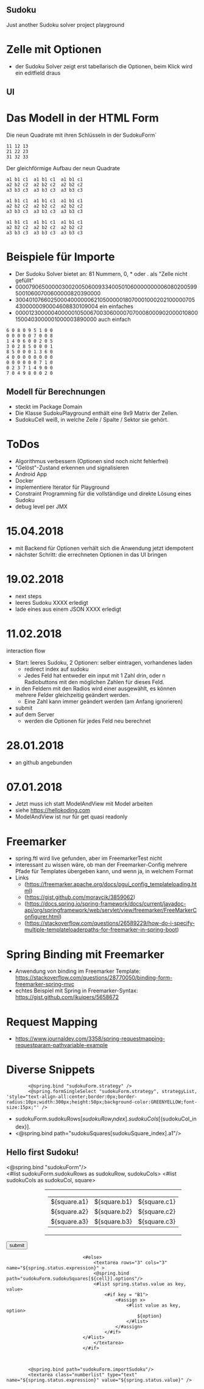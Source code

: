 ## Sudoku
Just another Sudoku solver project playground

# Zelle mit Optionen
- der Sudoku Solver zeigt erst tabellarisch die Optionen, beim Klick wird ein editfield draus

## UI

# Das Modell in der HTML Form
Die neun Quadrate mit ihren Schlüsseln in der SudokuForm`

````
11 12 13
21 22 23
31 32 33
````

Der gleichförmige Aufbau der neun Quadrate

````
a1 b1 c1  a1 b1 c1  a1 b1 c1
a2 b2 c2  a2 b2 c2  a2 b2 c2
a3 b3 c3  a3 b3 c3  a3 b3 c3

a1 b1 c1  a1 b1 c1  a1 b1 c1
a2 b2 c2  a2 b2 c2  a2 b2 c2
a3 b3 c3  a3 b3 c3  a3 b3 c3

a1 b1 c1  a1 b1 c1  a1 b1 c1
a2 b2 c2  a2 b2 c2  a2 b2 c2
a3 b3 c3  a3 b3 c3  a3 b3 c3
````

# Beispiele für Importe
- Der Sudoku Solver bietet an: 81 Nummern, 0, * oder . als "Zelle nicht gefüllt"
- 000079065000003002005060093340050106000000000608020059950010600700600000820390000
- 300401076602500040000006210500000180700010002021000007054300000090004608830109004 ein einfaches
- 000012300000400000105006700306000070700080009020000108001500403000001000003890000 auch einfach 

```
6 0 8 0 9 5 1 0 0
0 0 0 0 0 7 0 0 8
1 4 0 6 0 0 2 0 5
3 0 2 8 5 0 0 0 1
8 5 0 0 0 1 3 6 0
4 0 0 0 0 0 0 0 0
0 0 0 0 0 0 7 1 0
0 2 3 7 1 4 9 0 0
7 0 4 9 8 0 0 2 0
```

## Modell für Berechnungen

- steckt im Package Domain
- Die Klasse SudokuPlayground enthält eine 9x9 Matrix der Zellen.
- SudokuCell weiß, in welche Zeile / Spalte / Sektor sie gehört.

# ToDos
- Algorithmus verbessern (Optionen sind noch nicht fehlerfrei)
- "Gelöst"-Zustand erkennen und signalisieren
- Android App
- Docker
- implementiere Iterator für Playground
- Constraint Programming für die vollständige und direkte Lösung eines Sudoku
- debug level per JMX


# 15.04.2018
- mit Backend für Optionen verhält sich die Anwendung jetzt idempotent
- nächster Schritt: die errechneten Optionen in das UI bringen

# 19.02.2018
- next steps
- leeres Sudoku XXXX erledigt
- lade eines aus einem JSON XXXX erledigt
 
  
# 11.02.2018
interaction flow
- Start: leeres Sudoku, 2 Optionen: selber eintragen, vorhandenes laden
	- redirect index auf sudoku
	- Jedes Feld hat entweder ein input mit 1 Zahl drin, oder n Radiobuttons mit den möglichen Zahlen für dieses Feld.
- in den Feldern mit den Radios wird einer ausgewählt, es können mehrere Felder gleichzeitig geändert werden.
	- Eine Zahl kann immer geändert werden (am Anfang ignorieren)
- submit
- auf dem Server
	- werden die Optionen für jedes Feld neu berechnet

# 28.01.2018
- an github angebunden

# 07.01.2018
  - Jetzt muss ich statt ModelAndView mit Model arbeiten
  - siehe https://hellokoding.com
  - ModelAndView ist nur für get quasi readonly
  

# Freemarker
  - spring.ftl wird live gefunden, aber im FreemarkerTest nicht
  - interessant zu wissen wäre, ob man der Freemarker-Config mehrere Pfade für Templates übergeben kann, und wenn ja, in welchem Format
  - Links
      - (https://freemarker.apache.org/docs/pgui_config_templateloading.html)
      - (https://gist.github.com/moravcik/3859062)
      - (https://docs.spring.io/spring-framework/docs/current/javadoc-api/org/springframework/web/servlet/view/freemarker/FreeMarkerConfigurer.html)
      - (https://stackoverflow.com/questions/26589229/how-do-i-specify-multiple-templateloaderpaths-for-freemarker-in-spring-boot)
      
# Spring Binding mit Freemarker
- Anwendung von binding im Freemarker Template: https://stackoverflow.com/questions/28770050/binding-form-freemarker-spring-mvc
- echtes Beispiel mit Spring in Freemarker-Syntax: https://gist.github.com/jkuipers/5658672

# Request Mapping
- https://www.journaldev.com/3358/spring-requestmapping-requestparam-pathvariable-example

# Diverse Snippets

			<@spring.bind "sudokuForm.strategy" />
			<@spring.formSingleSelect "sudokuForm.strategy", strategyList, 'style="text-align-all:center;border:0px;border-radius:10px;width:300px;height:50px;background-color:GREENYELLOW;font-size:15px;"' />

- sudokuForm.sudokuRows[${sudokuRow_index}].sudokuCols[${sudokuCol_index}].
- <@spring.bind path="sudokuSquares[sudokuSquare_index].a1"/>
                  <input type="hidden" name="${spring.status.expression}" value="${spring.status.value}" />
                  
<body>
  <h2 class="hello-title">Hello first Sudoku!</h2>
  <@spring.bind "sudokuForm"/>
  <form action="" method="POST">
    <table style="border:1px;margin-left:20%;">
    <#list sudokuForm.sudokuRows as sudokuRow, sudokuCols>
      <tr> <!-- Zeile mit 3 Zeilen von Quadraten -->
        <#list sudokuCols as sudokuCol, square>
        <td>
            <table style="border:2px;margin:none;"> <!-- das 9x9 Zellen Quadrat -->
	          <tr>
	            <td class="cell">${square.a1}
                </td>
	            <td class="cell">${square.b1}</td>
	            <td class="cell">${square.c1}</td>
              </tr>
	          <tr>
	            <td class="cell">${square.a2}</td>
	            <td class="cell">${square.b2}</td>
	            <td class="cell">${square.c2}</td>
              </tr>
	          <tr>
	            <td class="cell">${square.a3}</td>
	            <td class="cell">${square.b3}</td>
	            <td class="cell">${square.c3}</td>
              </tr>
	  	    </table>
        </td>
        </#list>
      </tr>
    </#list>
    </table>
    <input type="submit" value="submit"/>
  </form>  
</body>


								<#else>
									<textarea rows="3" cols="3" name="${spring.status.expression}" >
									<@spring.bind path="sudokuForm.sudokuSquares[${cell}].options"/>
									<#list spring.status.value as key, value>
										<#if key = "B1">
											<#assign x>
												<#list value as key, option>
													${option}
												</#list>
											</#assign>
										</#if>
					  			</#list>
									</textarea>
								</#if>
								
								
								
			<@spring.bind path="sudokuForm.importSudoku"/>
			<textarea class="numberlist" type="text" name="${spring.status.expression}" value="${spring.status.value}" />

